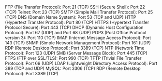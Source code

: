FTP (File Transfer Protocol): Port 21 (TCP)
SSH (Secure Shell): Port 22 (TCP)
Telnet: Port 23 (TCP)
SMTP (Simple Mail Transfer Protocol): Port 25 (TCP)
DNS (Domain Name System): Port 53 (TCP and UDP)
HTTP (Hypertext Transfer Protocol): Port 80 (TCP)
HTTPS (Hypertext Transfer Protocol Secure): Port 443 (TCP)
DHCP (Dynamic Host Configuration Protocol): Port 67 (UDP) and Port 68 (UDP)
POP3 (Post Office Protocol version 3): Port 110 (TCP)
IMAP (Internet Message Access Protocol): Port 143 (TCP)
SNMP (Simple Network Management Protocol): Port 161 (UDP)
RDP (Remote Desktop Protocol): Port 3389 (TCP)
NTP (Network Time Protocol): Port 123 (UDP)
SMB (Server Message Block): Port 445 (TCP)
FTPS (FTP over SSL/TLS): Port 990 (TCP)
TFTP (Trivial File Transfer Protocol): Port 69 (UDP)
LDAP (Lightweight Directory Access Protocol): Port 389 (TCP and UDP)
MySQL: Port 3306 (TCP)
RDP (Remote Desktop Protocol): Port 3389 (TCP)